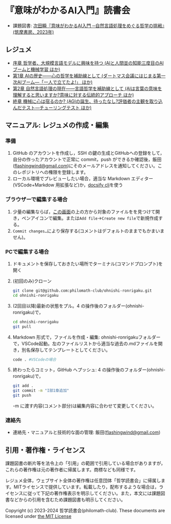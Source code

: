 # 『意味がわかるAI入門』読書会

- 課題図書: [次田瞬『意味がわかるAI入門 ─自然言語処理をめぐる哲学の挑戦』(筑摩書房、2023年)](https://www.chikumashobo.co.jp/product/9784480017895/)

## レジュメ

- [序章 哲学者、大規模言語モデルに興味を持つ (AIと人間並の知能三度目のAIブームと機械学習 ほか)](<0-哲学者、大規模言語モデルに興味を持つ>)
- [第1章 AIの歴史――心の哲学を補助線として (ダートマス会議にはじまる第一次AIブーム―「一人で立てたよ!」 ほか)](<1-AIの歴史——心の哲学を補助線として>)
- [第2章 自然言語処理の現在――言語哲学を補助線として (AIは言葉の意味を理解すると思いますか?意味に対する伝統的アプローチ ほか)](<2-自然言語処理の現在>)
- [終章 機械に心は宿るのか? (AGIの誕生、待ったなし?評価者の主観を取り込んだテスト―チューリングテスト ほか)](<3-終-機械に心は宿るのか>)

## マニュアル: レジュメの作成・編集

### 準備

1. GitHub のアカウントを作成し，SSH の鍵の生成とGitHubへの登録をして，自分の作ったアカウントで正常に commit，push ができるか確認後，飯田(<flashingwind@gmail.com>)にそのメールアドレスを通知してください。このレポジトリへの権限を登録します。
1. ローカル環境でプレビューしたい場合，適当な Markdown エディター(VSCode+Markdow 用拡張など)か，[docsify cli](https://github.com/docsifyjs/docsify-cli)を使う

### ブラウザーで編集する場合

1. 少量の編集ならば，[この画面](https://github.com/philomath-club/ohnishi-ronrigaku)の上の方から対象のファイルをを見つけて開き，ペンアイコンで編集。または`Add file`→`Create new file`で新規作成する。
2. `Commit changes…`により保存する(コメントはデフォルトのままでもかまいません)。

### PCで編集する場合

1. ドキュメントを保存しておきたい場所でターミナル(コマンドプロンプト)を開く
2. (初回のみ)クローン

   ```bash
   git clone git@github.com:philomath-club/ohnishi-ronrigaku.git
   cd ohnishi-ronrigaku
   ```

3. (2回目以降)最新の状態をプル。4 の操作後のフォルダー(ohnishi-ronrigaku)で，

   ```bash
   cd ohnishi-ronrigaku
   git pull
   ```

4. Markdown 形式で，ファイルを作成・編集: ohnishi-ronrigakuフォルダーで，VSCode起動。左のファイルリストから適当な過去の.mdファイルを開き，別名保存してテンプレートとしてください。

   ```bash
   code . #VSCodeの場合
   ```

5. 終わったらコミット，GitHub へプッシュ: 4 の操作後のフォルダー(ohnishi-ronrigaku)で，

   ```bash
   git add .
   git commit -m "I部1章追加"
   git push
   ```

   -m に渡す内容(コメント部分)は編集内容に合わせて変更してください。

### 連絡先

- 連絡先・マニュアルと技術的な面の管理: 飯田(<flashingwind@gmail.com>)

## 引用・著作権・ライセンス

課題図書の断片等を法令上の「引用」の範囲で引用している場合がありますが，これらの著作権は元の著作者に帰属します。商標なども同様です。

レジュメ全体，ウェブサイト全体の著作権は任意団体「哲学読書会」に帰属します。MITライセンスで提供しています。転載したり，配布するような場合は，ライセンスに従って下記の著作権表示を明示してください。また，本文には課題図書などからの引用を含むため課題図書も明示してください。

Copyright (c) 2023-2024 哲学読書会(philomath-club). These documents are licensed under [the MIT License](LICENSE)
